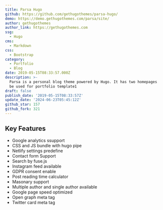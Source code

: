 ```yaml
---
title: Parsa Hugo
github: https://github.com/gethugothemes/parsa-hugo/
demo: https://demo.gethugothemes.com/parsa/site/
author: gethugothemes
author_link: https://gethugothemes.com
ssg:
  - Hugo
cms:
  - Markdown
css:
  - Bootstrap
category:
  - Portfolio
  - Blog
date: 2019-05-15T08:33:57.000Z
description: >-
  Parsa is a personal blog theme powered by Hugo. It has two homepages. Also can
  be used for portfolio template1
draft: false
publish_date: '2019-05-15T08:33:57Z'
update_date: '2024-06-23T05:45:12Z'
github_star: 157
github_fork: 321
---
```


## Key Features

- Google analytics ssupport
- CSS and JS bundle with hugo pipe
- Netlify settings predefine
- Contact form Support
- Search by fuse.js
- Instagram feed available
- GDPR consent enable
- Post reading time calculator
- Masonary support
- Multiple author and single author available
- Google page speed optimized
- Open graph meta tag
- Twitter card meta tag
